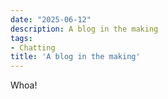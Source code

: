 ```yaml
---
date: "2025-06-12"
description: A blog in the making
tags:
- Chatting
title: 'A blog in the making'
---
```


Whoa!